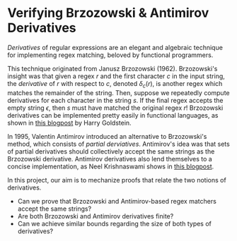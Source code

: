 # Verifying Brzozowski & Antimirov Derivatives

*Derivatives* of regular expressions are an elegant and algebraic technique 
for implementing regex matching, beloved by functional programmers. 

This technique originated from Janusz Brzozowski (1962). Brzozowski's insight was that 
given a regex $r$ and the first character $c$ in the input string, the *derivative* of $r$ with respect to $c$, denoted $\delta_c(r)$, is another regex which matches the remainder of the string. Then, suppose we repeatedly compute derivatives for each character in the string $s$. If the final regex accepts the empty string $\epsilon$, then $s$ must have matched the original regex $r$! Brzozowski derivatives can be implemented pretty easily in functional languages, as shown in [this blogpost](https://harrisongoldste.in/languages/2017/09/30/derivatives-of-regular-expressions.html) by Harry Goldstein. 

In 1995, Valentin Antimirov introduced an alternative to Brzozowski's method, which consists of *partial derviatives*. Antimirov's idea was that sets of partial derivatives should collectively accept the same strings as the Brzozowski derivative. Antimirov derivatives also lend themselves to a concise implementation, as Neel Krishnaswami shows in [this blogpost](https://semantic-domain.blogspot.com/2013/11/antimirov-derivatives-for-regular.html).  

In this project, our aim is to mechanize proofs that relate the two notions of derivatives.
- Can we prove that Brzozowski and Antimirov-based regex matchers accept the same strings? 
- Are both Brzozowski and Antimirov derivatives finite? 
- Can we achieve similar bounds regarding the size of both types of derivatives? 






